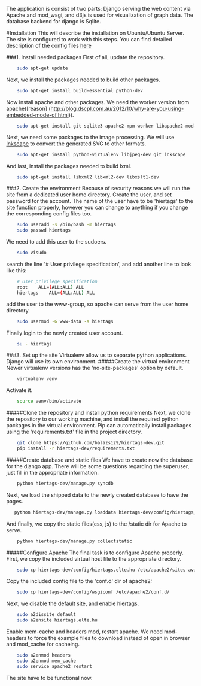 The application is consist of two parts: Django serving the web content via Apache and mod_wsgi,
and d3js is used for visualization of graph data. The database backend for django is Sqlite.

#Installation
This will describe the installation on Ubuntu/Ubuntu Server. The site is configured to work
with this steps. You can find detailed description of the config files [here](https://github.com/balazs129/hiertags-dev/wiki/Home)

###1. Install needed packages
First of all, update the repository.
```bash
    sudo apt-get update
```
Next, we install the packages needed to build other packages.
```bash
    sudo apt-get install build-essential python-dev
```
Now install apache and other packages. We need the worker version from apache([reason]
(http://blog.dscpl.com.au/2012/10/why-are-you-using-embedded-mode-of.html)).
```bash
    sudo apt-get install git sqlite3 apache2-mpm-worker libapache2-mod-wsgi
```
Next, we need some packages to the image processing. We will use [Inkscape](http://www.inkscape.org/en/)
to convert the generated SVG to other formats.
```bash
    sudo apt-get install python-virtualenv libjpeg-dev git inkscape
```
And last, install the packages needed to build lxml.
```bash
    sudo apt-get install libxml2 libxml2-dev libxslt1-dev
```

###2. Create the environment
Because of security reasons we will run the site from a dedicated user home directory.
Create the user, and set password for the account. The name of the user have to be 'hiertags' to
the site function properly, however you can change to anything if you change the corresponding config
files too.
```bash
    sudo useradd -s /bin/bash -m hiertags
    sudo passwd hiertags
```
We need to add this user to the sudoers.
```bash
    sudo visudo
```
search the line '# User privilege specification', and add another line to look like this:
```bash
    # User privilege specification
    root    ALL=(ALL:ALL) ALL
    hiertags    ALL=(ALL:ALL) ALL
```
add the user to the www-group, so apache can serve from the user home directory.
```bash
    sudo usermod -G www-data -a hiertags
```
Finally login to the newly created user account.
```bash
    su - hiertags
```

###3. Set up the site
Virtualenv allow us to separate python applications. Django will use its own environment.
#####Create the virtual environment
Newer virtualenv versions has the 'no-site-packages' option by default.
```bash
    virtualenv venv
```
Activate it.
```bash
    source venv/bin/activate
```

#####Clone the repository and install python requirements
Next, we clone the repository to our working machine, and install the required python packages
in the virtual environment. Pip can automatically install packages using the 'requirements.txt'
file in the project directory.
```bash
    git clone https://github.com/balazs129/hiertags-dev.git
    pip install -r hiertags-dev/requirements.txt
```

#####Create database and static files
We have to create now the database for the django app. There will be some questions regarding
the superuser, just fill in the appropriate information.
```bash
    python hiertags-dev/manage.py syncdb
```
Next, we load the shipped data to the newly created database to have the pages.
```bash
   python hiertags-dev/manage.py loaddata hiertags-dev/config/hiertags_data.json
```
And finally, we copy the static files(css, js) to the /static dir for Apache to serve.
```bash
    python hiertags-dev/manage.py collectstatic
```

#####Configure Apache
The final task is to configure Apache properly. First, we copy the included virtual host file
to the appropriate directory.
```bash
    sudo cp hiertags-dev/config/hiertags.elte.hu /etc/apache2/sites-available/
```
Copy the included config file to the 'conf.d' dir of apache2:
```bash
    sudo cp hiertags-dev/config/wsgiconf /etc/apache2/conf.d/
```
Next, we disable the default site, and enable hiertags.
```bash
    sudo a2dissite default
    sudo a2ensite hiertags.elte.hu
```
Enable mem-cache and headers mod, restart apache. We need mod-headers to force the example files
to download instead of open in browser and mod_cache for cacheing.
```bash
    sudo a2enmod headers
    sudo a2enmod mem_cache
    sudo service apache2 restart
```
The site have to be functional now.